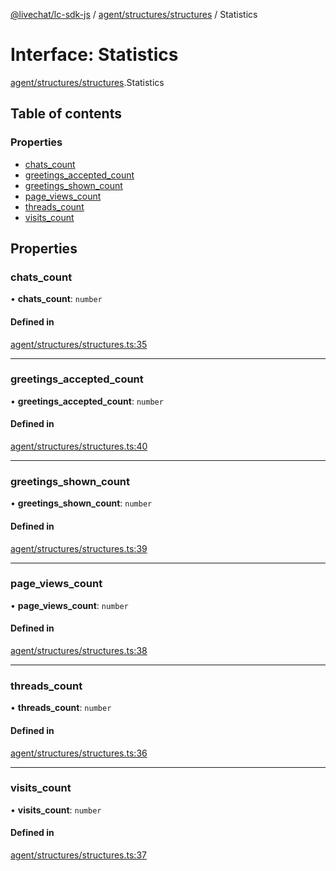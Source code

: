 [@livechat/lc-sdk-js](../README.md) / [agent/structures/structures](../modules/agent_structures_structures.md) / Statistics

# Interface: Statistics

[agent/structures/structures](../modules/agent_structures_structures.md).Statistics

## Table of contents

### Properties

- [chats\_count](agent_structures_structures.Statistics.md#chats_count)
- [greetings\_accepted\_count](agent_structures_structures.Statistics.md#greetings_accepted_count)
- [greetings\_shown\_count](agent_structures_structures.Statistics.md#greetings_shown_count)
- [page\_views\_count](agent_structures_structures.Statistics.md#page_views_count)
- [threads\_count](agent_structures_structures.Statistics.md#threads_count)
- [visits\_count](agent_structures_structures.Statistics.md#visits_count)

## Properties

### chats\_count

• **chats\_count**: `number`

#### Defined in

[agent/structures/structures.ts:35](https://github.com/livechat/lc-sdk-js/blob/10347df/src/agent/structures/structures.ts#L35)

___

### greetings\_accepted\_count

• **greetings\_accepted\_count**: `number`

#### Defined in

[agent/structures/structures.ts:40](https://github.com/livechat/lc-sdk-js/blob/10347df/src/agent/structures/structures.ts#L40)

___

### greetings\_shown\_count

• **greetings\_shown\_count**: `number`

#### Defined in

[agent/structures/structures.ts:39](https://github.com/livechat/lc-sdk-js/blob/10347df/src/agent/structures/structures.ts#L39)

___

### page\_views\_count

• **page\_views\_count**: `number`

#### Defined in

[agent/structures/structures.ts:38](https://github.com/livechat/lc-sdk-js/blob/10347df/src/agent/structures/structures.ts#L38)

___

### threads\_count

• **threads\_count**: `number`

#### Defined in

[agent/structures/structures.ts:36](https://github.com/livechat/lc-sdk-js/blob/10347df/src/agent/structures/structures.ts#L36)

___

### visits\_count

• **visits\_count**: `number`

#### Defined in

[agent/structures/structures.ts:37](https://github.com/livechat/lc-sdk-js/blob/10347df/src/agent/structures/structures.ts#L37)
